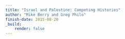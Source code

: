 ```yaml
---
title: "Israel and Palestine: Competing Histories"
author: "Mike Berry and Greg Philo"
finish-date: 2015-08-20
_build:
    render: false
---
```


